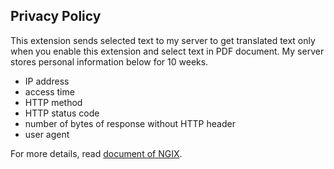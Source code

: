 <h2>Privacy Policy</h2>
<div>
    <p>This extension sends selected text to my server to get translated text
        only when you enable this extension and select text in PDF document.
        My server stores personal information below for 10 weeks.</p>
    <ul>
        <li>IP address</li>
        <li>access time</li>
        <li>HTTP method</li>
        <li>HTTP status code</li>
        <li>number of bytes of response without HTTP header</li>
        <li>user agent</li>
    </ul>
    <p>For more details, read <a href="https://docs.nginx.com/nginx/admin-guide/monitoring/logging/">document of
            NGIX</a>.
    </p>
</div>